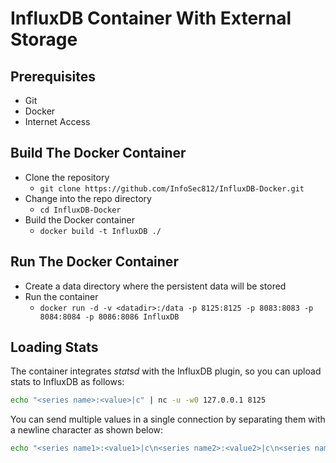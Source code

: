 InfluxDB Container With External Storage
========================================

Prerequisites
-------------

* Git
* Docker
* Internet Access

Build The Docker Container
--------------------------

* Clone the repository
  * ```git clone https://github.com/InfoSec812/InfluxDB-Docker.git```
* Change into the repo directory
  * ```cd InfluxDB-Docker```
* Build the Docker container
  * ```docker build -t InfluxDB ./```

Run The Docker Container
------------------------

* Create a data directory where the persistent data will be stored <datadir>
* Run the container
  * ```docker run -d -v <datadir>:/data -p 8125:8125 -p 8083:8083 -p 8084:8084 -p 8086:8086 InfluxDB```

Loading Stats
-------------

The container integrates *statsd* with the InfluxDB plugin, so you can upload stats to InfluxDB as follows:

```bash
echo "<series name>:<value>|c" | nc -u -w0 127.0.0.1 8125
```

You can send multiple values in a single connection by separating them with a newline character as shown below:

```bash
echo "<series name1>:<value1>|c\n<series name2>:<value2>|c\n<series name3>:<value3>|c" | nc -u -w0 127.0.0.1 8125
```
